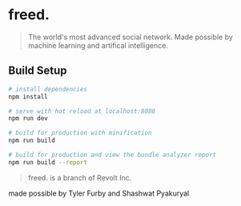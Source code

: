 # freed.

> The world's most advanced social network. Made possible by machine learning and artifical intelligence.

## Build Setup

``` bash
# install dependencies
npm install

# serve with hot reload at localhost:8080
npm run dev

# build for production with minification
npm run build

# build for production and view the bundle analyzer report
npm run build --report
```

>freed. is a branch of Revolt Inc.

made possible by Tyler Furby and Shashwat Pyakuryal
